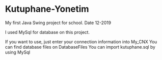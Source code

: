 # Kutuphane-Yonetim
My first Java Swing project for school. Date 12-2019

I used MySql for database on this project.

If you want to use, just enter your connection information into My_CNX
You can find database files on DatabaseFiles
You can import kutuphane.sql by using MySql
